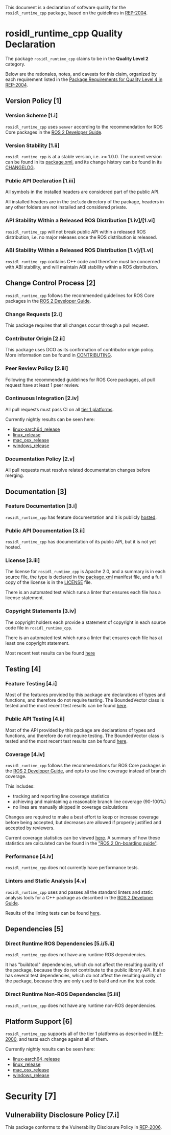 This document is a declaration of software quality for the `rosidl_runtime_cpp` package, based on the guidelines in [REP-2004](https://www.ros.org/reps/rep-2004.html).

# rosidl_runtime_cpp Quality Declaration

The package `rosidl_runtime_cpp` claims to be in the **Quality Level 2** category.

Below are the rationales, notes, and caveats for this claim, organized by each requirement listed in the [Package Requirements for Quality Level 4 in REP-2004](https://www.ros.org/reps/rep-2004.html).

## Version Policy [1]

### Version Scheme [1.i]

`rosidl_runtime_cpp` uses `semver` according to the recommendation for ROS Core packages in the [ROS 2 Developer Guide](https://index.ros.org/doc/ros2/Contributing/Developer-Guide/#versioning).

### Version Stability [1.ii]

`rosidl_runtime_cpp` is at a stable version, i.e. >= 1.0.0. The current version can be found in its [package.xml](./package.xml), and its change history can be found in its [CHANGELOG](./CHANGELOG.xml).

### Public API Declaration [1.iii]

All symbols in the installed headers are considered part of the public API.

All installed headers are in the `include` directory of the package, headers in any other folders are not installed and considered private.

### API Stability Within a Released ROS Distribution [1.iv]/[1.vi]

`rosidl_runtime_cpp` will not break public API within a released ROS distribution, i.e. no major releases once the ROS distribution is released.

### ABI Stability Within a Released ROS Distribution [1.v]/[1.vi]

`rosidl_runtime_cpp` contains C++ code and therefore must be concerned with ABI stability, and will maintain ABI stability within a ROS distribution.

## Change Control Process [2]

`rosidl_runtime_cpp` follows the recommended guidelines for ROS Core packages in the [ROS 2 Developer Guide](https://index.ros.org/doc/ros2/Contributing/Developer-Guide/#package-requirements).

### Change Requests [2.i]

This package requires that all changes occur through a pull request.

### Contributor Origin [2.ii]

This package uses DCO as its confirmation of contributor origin policy.
More information can be found in [CONTRIBUTING](../CONTRIBUTING.md).

### Peer Review Policy [2.iii]

Following the recommended guidelines for ROS Core packages, all pull request have at least 1 peer review.

### Continuous Integration [2.iv]

All pull requests must pass CI on all [tier 1 platforms](https://www.ros.org/reps/rep-2000.html#support-tiers).

Currently nightly results can be seen here:
* [linux-aarch64_release](https://ci.ros2.org/view/nightly/job/nightly_linux-aarch64_release/lastBuild/testReport/rosidl_runtime_cpp/)
* [linux_release](https://ci.ros2.org/view/nightly/job/nightly_linux_release/lastBuild/testReport/rosidl_runtime_cpp/)
* [mac_osx_release](https://ci.ros2.org/view/nightly/job/nightly_osx_release/lastBuild/testReport/rosidl_runtime_cpp/)
* [windows_release](https://ci.ros2.org/view/nightly/job/nightly_win_rel/lastBuild/testReport/rosidl_runtime_cpp/)

### Documentation Policy [2.v]

All pull requests must resolve related documentation changes before merging.

## Documentation [3]

### Feature Documentation [3.i]

`rosidl_runtime_cpp` has feature documentation and it is publicly [hosted](docs/FEATURES.md).

### Public API Documentation [3.ii]

`rosidl_runtime_cpp` has documentation of its public API, but it is not yet hosted.

### License [3.iii]

The license for `rosidl_runtime_cpp` is Apache 2.0, and a summary is in each source file, the type is declared in the [package.xml](package.xml) manifest file, and a full copy of the license is in the [LICENSE](../LICENSE) file.

There is an automated test which runs a linter that ensures each file has a license statement.

### Copyright Statements [3.iv]

The copyright holders each provide a statement of copyright in each source code file in `rosidl_runtime_cpp`.

There is an automated test which runs a linter that ensures each file has at least one copyright statement.

Most recent test results can be found [here](https://ci.ros2.org/job/nightly_linux_release/lastBuild/testReport/rosidl_runtime_cpp/copyright)

## Testing [4]

### Feature Testing [4.i]

Most of the features provided by this package are declarations of types and functions, and therefore do not require testing.
The BoundedVector class is tested and the most recent test results can be found [here](https://ci.ros2.org/job/nightly_linux_release/lastBuild/testReport/rosidl_runtime_cpp).

### Public API Testing [4.ii]

Most of the API provided by this package are declarations of types and functions, and therefore do not require testing.
The BoundedVector class is tested and the most recent test results can be found [here](https://ci.ros2.org/job/nightly_linux_release/lastBuild/testReport/rosidl_runtime_cpp).

### Coverage [4.iv]

`rosidl_runtime_cpp` follows the recommendations for ROS Core packages in the [ROS 2 Developer Guide](https://index.ros.org/doc/ros2/Contributing/Developer-Guide/#code-coverage), and opts to use line coverage instead of branch coverage.

This includes:

- tracking and reporting line coverage statistics
- achieving and maintaining a reasonable branch line coverage (90-100%)
- no lines are manually skipped in coverage calculations

Changes are required to make a best effort to keep or increase coverage before being accepted, but decreases are allowed if properly justified and accepted by reviewers.

Current coverage statistics can be viewed [here](https://ci.ros2.org/job/ci_linux_coverage/lastSuccessfulBuild/cobertura/src_rosidl_rosidl_runtime_cpp_include_rosidl_runtime_cpp/).
A summary of how these statistics are calculated can be found in the ["ROS 2 On-boarding guide"](https://index.ros.org/doc/ros2/Contributing/ROS-2-On-boarding-Guide/#note-on-coverage-runs).

### Performance [4.iv]

`rosidl_runtime_cpp` does not currently have performance tests.

### Linters and Static Analysis [4.v]

`rosidl_runtime_cpp` uses and passes all the standard linters and static analysis tools for a C++ package as described in the [ROS 2 Developer Guide](https://index.ros.org/doc/ros2/Contributing/Developer-Guide/#linters).

Results of the linting tests can be found [here](https://ci.ros2.org/job/nightly_linux_release/lastBuild/testReport/rosidl_runtime_cpp/).

## Dependencies [5]

### Direct Runtime ROS Dependencies [5.i/5.ii]

`rosidl_runtime_cpp` does not have any runtime ROS dependencies.

It has "buildtool" dependencies, which do not affect the resulting quality of the package, because they do not contribute to the public library API.
It also has several test dependencies, which do not affect the resulting quality of the package, because they are only used to build and run the test code.

### Direct Runtime Non-ROS Dependencies [5.iii]

`rosidl_runtime_cpp` does not have any runtime non-ROS dependencies.

## Platform Support [6]

`rosidl_runtime_cpp` supports all of the tier 1 platforms as described in [REP-2000](https://www.ros.org/reps/rep-2000.html#support-tiers), and tests each change against all of them.

Currently nightly results can be seen here:
* [linux-aarch64_release](https://ci.ros2.org/view/nightly/job/nightly_linux-aarch64_release/lastBuild/testReport/rosidl_runtime_cpp/)
* [linux_release](https://ci.ros2.org/view/nightly/job/nightly_linux_release/lastBuild/testReport/rosidl_runtime_cpp/)
* [mac_osx_release](https://ci.ros2.org/view/nightly/job/nightly_osx_release/lastBuild/testReport/rosidl_runtime_cpp/)
* [windows_release](https://ci.ros2.org/view/nightly/job/nightly_win_rel/lastBuild/testReport/rosidl_runtime_cpp/)

# Security [7]

## Vulnerability Disclosure Policy [7.i]

This package conforms to the Vulnerability Disclosure Policy in [REP-2006](https://www.ros.org/reps/rep-2006.html).
